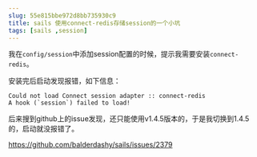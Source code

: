 ```yaml
---
slug: 55e815bbe972d8bb735930c9
title: sails 使用connect-redis存储session的一个小坑
tags: [sails ,session]
---
```


我在`config/session`中添加session配置的时候，提示我需要安装`connect-redis`。

安装完后启动发现报错，如下信息：
```
Could not load Connect session adapter :: connect-redis 
A hook (`session`) failed to load! 
```

后来搜到github上的issue发现，还只能使用v1.4.5版本的，于是我切换到1.4.5的，启动就没报错了。

https://github.com/balderdashy/sails/issues/2379
